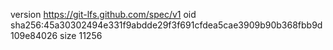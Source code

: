 version https://git-lfs.github.com/spec/v1
oid sha256:45a30302494e331f9abdde29f3f691cfdea5cae3909b90b368fbb9d109e84026
size 11256
